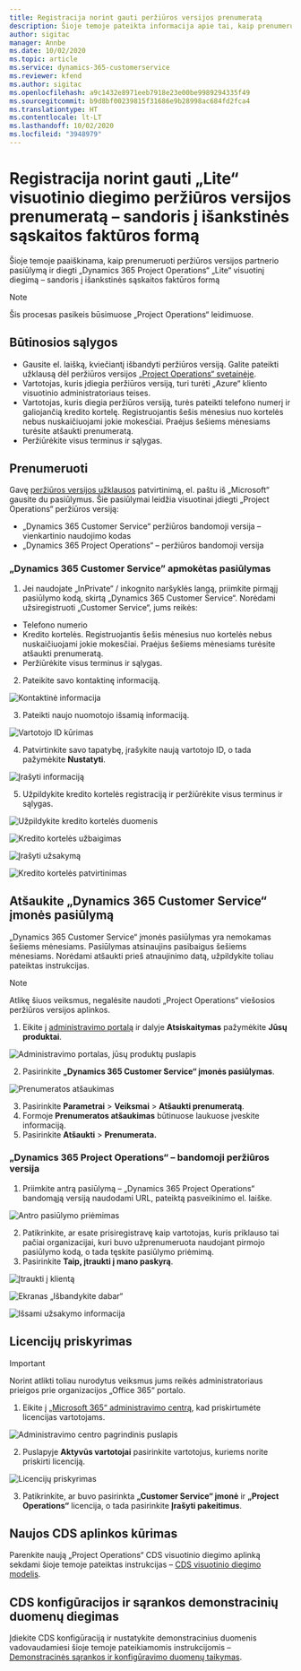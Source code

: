 ```yaml
---
title: Registracija norint gauti peržiūros versijos prenumeratą
description: Šioje temoje pateikta informacija apie tai, kaip prenumeruoti ir diegti „Project Operations Lite“ visuotinį diegimą – sandoris į išankstinės sąskaitos faktūros formą.
author: sigitac
manager: Annbe
ms.date: 10/02/2020
ms.topic: article
ms.service: dynamics-365-customerservice
ms.reviewer: kfend
ms.author: sigitac
ms.openlocfilehash: a9c1432e8971eeb7918e23e00be9989294335f49
ms.sourcegitcommit: b9d8bf00239815f31686e9b28998ac684fd2fca4
ms.translationtype: HT
ms.contentlocale: lt-LT
ms.lasthandoff: 10/02/2020
ms.locfileid: "3948979"
---
```

# <a name="sign-up-for-a-preview-subscription-for-lite-deployment--deal-to-proforma-invoicing"></a>Registracija norint gauti „Lite“ visuotinio diegimo peržiūros versijos prenumeratą – sandoris į išankstinės sąskaitos faktūros formą

Šioje temoje paaiškinama, kaip prenumeruoti peržiūros versijos partnerio pasiūlymą ir diegti „Dynamics 365 Project Operations“ „Lite“ visuotinį diegimą – sandoris į išankstinės sąskaitos faktūros formą

> [!NOTE]
> Šis procesas pasikeis būsimuose „Project Operations“ leidimuose.

## <a name="prerequisites"></a>Būtinosios sąlygos

- Gausite el. laišką, kviečiantį išbandyti peržiūros versiją. Galite pateikti užklausą dėl peržiūros versijos [„Project Operations“ svetainėje](https://dynamics.microsoft.com/en-us/project-operations/overview/).
- Vartotojas, kuris įdiegia peržiūros versiją, turi turėti „Azure“ kliento visuotinio administratoriaus teises.
- Vartotojas, kuris diegia peržiūros versiją, turės pateikti telefono numerį ir galiojančią kredito kortelę. Registruojantis šešis mėnesius nuo kortelės nebus nuskaičiuojami jokie mokesčiai. Praėjus šešiems mėnesiams turėsite atšaukti prenumeratą. 
- Peržiūrėkite visus terminus ir sąlygas.

## <a name="subscribe"></a>Prenumeruoti

Gavę [peržiūros versijos užklausos](https://forms.office.com/FormsPro/Pages/ResponsePage.aspx?id=v4j5cvGGr0GRqy180BHbR56j8lZs0FdAvwT75_WNFyxUMkRDV1NYQU5TNjE2VjhKOVBUNVg2R0s1NC4u) patvirtinimą, el. paštu iš „Microsoft“ gausite du pasiūlymus. Šie pasiūlymai leidžia visuotinai įdiegti „Project Operations“ peržiūros versiją:

- „Dynamics 365 Customer Service“ peržiūros bandomoji versija – vienkartinio naudojimo kodas
- „Dynamics 365 Project Operations“ – peržiūros bandomoji versija

### <a name="dynamics-365-customer-service-paid-offer"></a>„Dynamics 365 Customer Service” apmokėtas pasiūlymas

1. Jei naudojate „InPrivate“ / inkognito naršyklės langą, priimkite pirmąjį pasiūlymo kodą, skirtą „Dynamics 365 Customer Service“. Norėdami užsiregistruoti „Customer Service“, jums reikės:

- Telefono numerio
- Kredito kortelės. Registruojantis šešis mėnesius nuo kortelės nebus nuskaičiuojami jokie mokesčiai. Praėjus šešiems mėnesiams turėsite atšaukti prenumeratą.
- Peržiūrėkite visus terminus ir sąlygas.

2. Pateikite savo kontaktinę informaciją.

![Kontaktinė informacija](./media/1ContactInformation.png)

3. Pateikti naujo nuomotojo išsamią informaciją.

![Vartotojo ID kūrimas](./media/2CreateUserID.png)

4. Patvirtinkite savo tapatybę, įrašykite naują vartotojo ID, o tada pažymėkite **Nustatyti**.

![Įrašyti informaciją](./media/3SaveInfo.png)

5. Užpildykite kredito kortelės registraciją ir peržiūrėkite visus terminus ir sąlygas. 

![Užpildykite kredito kortelės duomenis](./media/4CompleteCreditCard.png)

![Kredito kortelės užbaigimas](./media/5CreditCardCheckout.png)

![Įrašyti užsakymą](./media/6SaveOrder.png)

![Kredito kortelės patvirtinimas](./media/7Confirmation.png)

## <a name="cancel-the-dynamics-365-customer-service-enterprise-offer"></a>Atšaukite „Dynamics 365 Customer Service“ įmonės pasiūlymą

„Dynamics 365 Customer Service“ įmonės pasiūlymas yra nemokamas šešiems mėnesiams. Pasiūlymas atsinaujins pasibaigus šešiems mėnesiams. Norėdami atšaukti prieš atnaujinimo datą, užpildykite toliau pateiktas instrukcijas. 

> [!NOTE]
> Atlikę šiuos veiksmus, negalėsite naudoti „Project Operations“ viešosios peržiūros versijos aplinkos.

1. Eikite į [administravimo portalą](https://admin.microsoft.com/) ir dalyje **Atsiskaitymas** pažymėkite **Jūsų produktai**.

![Administravimo portalas, jūsų produktų puslapis](./media/8AdminPortal.png)

2. Pasirinkite **„Dynamics 365 Customer Service“ įmonės pasiūlymas**.

![Prenumeratos atšaukimas](./media/9CancelSubscription.png)

3. Pasirinkite **Parametrai** > **Veiksmai** > **Atšaukti prenumeratą**.
4. Formoje **Prenumeratos atšaukimas** būtinuose laukuose įveskite informaciją.
5. Pasirinkite **Atšaukti** > **Prenumerata.**

### <a name="dynamics-365-project-operations--preview-trial"></a>„Dynamics 365 Project Operations“ – bandomoji peržiūros versija

1. Priimkite antrą pasiūlymą – „Dynamics 365 Project Operations“ bandomąją versiją naudodami URL, pateiktą pasveikinimo el. laiške.

![Antro pasiūlymo priėmimas](./media/10RedeemOffer2.png)

2. Patikrinkite, ar esate prisiregistravę kaip vartotojas, kuris priklauso tai pačiai organizacijai, kuri buvo užprenumeruota naudojant pirmojo pasiūlymo kodą, o tada tęskite pasiūlymo priėmimą. 
3. Pasirinkite **Taip, įtraukti į mano paskyrą**.

![Įtraukti į klientą](./media/11AddToAccount.png)

![Ekranas „Išbandykite dabar“](./media/12TryNow.png)

![Išsami užsakymo informacija](./media/13Confirmation.png)

## <a name="assign-licenses"></a>Licencijų priskyrimas

> [!IMPORTANT]
> Norint atlikti toliau nurodytus veiksmus jums reikės administratoriaus prieigos prie organizacijos „Office 365“ portalo.

1. Eikite į [„Microsoft 365“ administravimo centrą](https://portal.office.com/), kad priskirtumėte licencijas vartotojams.

![Administravimo centro pagrindinis puslapis](./media/14AdminPortal.png)

2. Puslapyje **Aktyvūs vartotojai** pasirinkite vartotojus, kuriems norite priskirti licenciją.

![Licencijų priskyrimas](./media/15AssignLicenses.png)

3. Patikrinkite, ar buvo pasirinkta **„Customer Service“ įmonė** ir **„Project Operations“** licencija, o tada pasirinkite **Įrašyti pakeitimus**.

## <a name="create-a-new-cds-environment"></a>Naujos CDS aplinkos kūrimas

Parenkite naują „Project Operations“ CDS visuotinio diegimo aplinką sekdami šioje temoje pateiktas instrukcijas – [CDS visuotinio diegimo modelis](lite-deployment.md).

## <a name="install-a-cds-configuration-and-setup-demo-data"></a>CDS konfigūracijos ir sąrankos demonstracinių duomenų diegimas

Įdiekite CDS konfigūraciją ir nustatykite demonstracinius duomenis vadovaudamiesi šioje temoje pateikiamomis instrukcijomis – [Demonstracinės sąrankos ir konfigūravimo duomenų taikymas](lite-apply-demo-setup-config-data.md).
